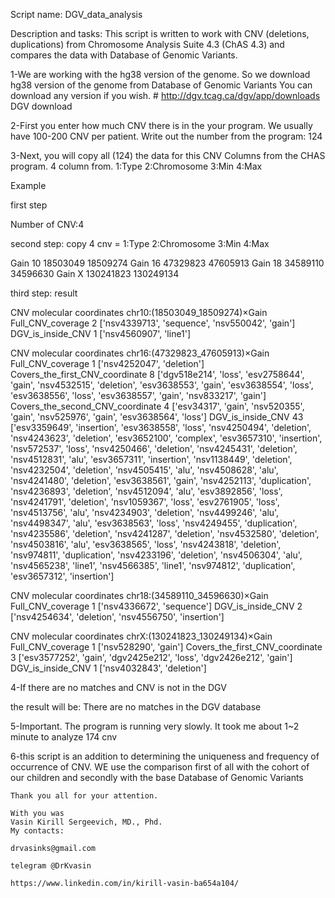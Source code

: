 
Script name: DGV_data_analysis


Description and tasks: This script is written to work with CNV (deletions, duplications)  from Chromosome Analysis Suite 4.3 (ChAS 4.3)  and 
                      compares the data with Database of Genomic Variants.  


1-We are working with the hg38 version of the genome. So  we download hg38 version of the genome  from Database of Genomic Variants
  You can download any version if you wish. # http://dgv.tcag.ca/dgv/app/downloads   DGV download

2-First you enter how much CNV there is in the your program. We usually have 100-200 CNV per patient. 
  Write out the number from the program: 124

3-Next, you will copy all (124) the data for this CNV Columns from the CHAS program.  4 column from.
  1:Type 2:Chromosome 3:Min 4:Max


 Example

first step

Number of CNV:4

second step: copy 4 cnv =   1:Type 2:Chromosome 3:Min 4:Max

Gain 10 18503049 18509274
Gain 16 47329823 47605913
Gain 18 34589110 34596630
Gain X 130241823  130249134

third step: result

CNV molecular coordinates chr10:(18503049_18509274)×Gain
Full_CNV_coverage 2
['nsv4339713', 'sequence', 'nsv550042', 'gain']
DGV_is_inside_CNV 1
['nsv4560907', 'line1']

CNV molecular coordinates chr16:(47329823_47605913)×Gain
Full_CNV_coverage 1
['nsv4252047', 'deletion']
Covers_the_first_CNV_coordinate 8
['dgv518e214', 'loss', 'esv2758644', 'gain', 'nsv4532515', 'deletion', 'esv3638553', 'gain', 'esv3638554', 'loss', 'esv3638556', 'loss', 'esv3638557', 'gain', 'nsv833217', 'gain']
Covers_the_second_CNV_coordinate 4
['esv34317', 'gain', 'nsv520355', 'gain', 'nsv525976', 'gain', 'esv3638564', 'loss']
DGV_is_inside_CNV 43
['esv3359649', 'insertion', 'esv3638558', 'loss', 'nsv4250494', 'deletion', 'nsv4243623', 'deletion', 'esv3652100', 'complex', 'esv3657310', 'insertion', 'nsv572537', 'loss', 'nsv4250466', 'deletion', 'nsv4245431', 'deletion', 'nsv4512831', 'alu', 'esv3657311', 'insertion', 'nsv1138449', 'deletion', 'nsv4232504', 'deletion', 'nsv4505415', 'alu', 'nsv4508628', 'alu', 'nsv4241480', 'deletion', 'esv3638561', 'gain', 'nsv4252113', 'duplication', 'nsv4236893', 'deletion', 'nsv4512094', 'alu', 'esv3892856', 'loss', 'nsv4241791', 'deletion', 'nsv1059367', 'loss', 'esv2761905', 'loss', 'nsv4513756', 'alu', 'nsv4234903', 'deletion', 'nsv4499246', 'alu', 'nsv4498347', 'alu', 'esv3638563', 'loss', 'nsv4249455', 'duplication', 'nsv4235586', 'deletion', 'nsv4241287', 'deletion', 'nsv4532580', 'deletion', 'nsv4503816', 'alu', 'esv3638565', 'loss', 'nsv4243818', 'deletion', 'nsv974811', 'duplication', 'nsv4233196', 'deletion', 'nsv4506304', 'alu', 'nsv4565238', 'line1', 'nsv4566385', 'line1', 'nsv974812', 'duplication', 'esv3657312', 'insertion']

CNV molecular coordinates chr18:(34589110_34596630)×Gain
Full_CNV_coverage 1
['nsv4336672', 'sequence']
DGV_is_inside_CNV 2
['nsv4254634', 'deletion', 'nsv4556750', 'insertion']

CNV molecular coordinates chrX:(130241823_130249134)×Gain
Full_CNV_coverage 1
['nsv528290', 'gain']
Covers_the_first_CNV_coordinate 3
['esv3577252', 'gain', 'dgv2425e212', 'loss', 'dgv2426e212', 'gain']
DGV_is_inside_CNV 1
['nsv4032843', 'deletion']



4-If there are no matches and CNV is not in the DGV 

the result will be: There are no matches in the DGV database

5-Important. The program is running very slowly.
It took me about 1~2 minute to analyze 174 cnv

6-this script is an addition to determining the uniqueness and frequency of occurrence of CNV.
 WE use the comparison first of all with the cohort of our children and secondly with the base
 Database of Genomic Variants


	Thank you all for your attention. 

	With you was 
	Vasin Kirill Sergeevich, MD., Phd. 
	My contacts:

	drvasinks@gmail.com

	telegram @DrKvasin

	https://www.linkedin.com/in/kirill-vasin-ba654a104/

